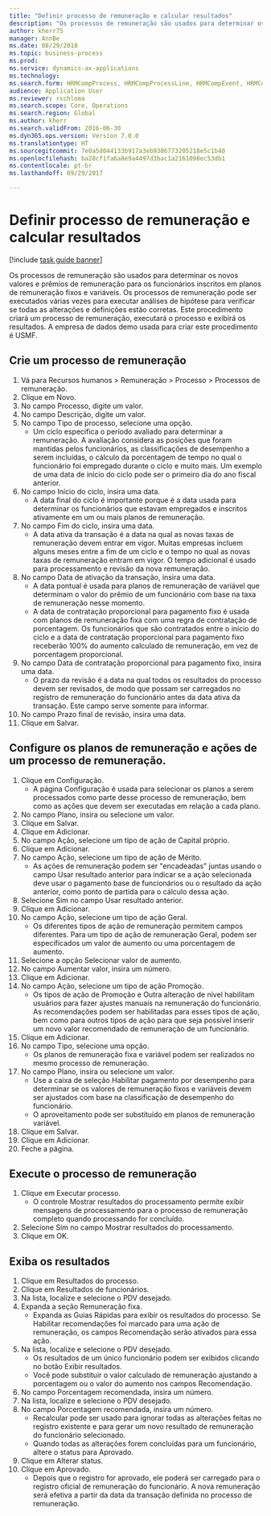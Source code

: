 ```yaml
--- 
title: "Definir processo de remuneração e calcular resultados"
description: "Os processos de remuneração são usados para determinar os novos valores e prêmios de remuneração para os funcionários inscritos em planos de remuneração fixos e variáveis."
author: kherr75
manager: AnnBe
ms.date: 08/29/2018
ms.topic: business-process
ms.prod: 
ms.service: dynamics-ax-applications
ms.technology: 
ms.search.form: HRMCompProcess, HRMCompProcessLine, HRMCompEvent, HRMCompEventEmpl
audience: Application User
ms.reviewer: rschloma
ms.search.scope: Core, Operations
ms.search.region: Global
ms.author: kherr
ms.search.validFrom: 2016-06-30
ms.dyn365.ops.version: Version 7.0.0
ms.translationtype: HT
ms.sourcegitcommit: 7e0a5d044133b917a3eb9386773205218e5c1b40
ms.openlocfilehash: ba28cf1fa6a8e9a4497d3bac1a2161098ec53db1
ms.contentlocale: pt-br
ms.lasthandoff: 09/29/2017

---
```

# <a name="define-compensation-process-and-calculate-results"></a>Definir processo de remuneração e calcular resultados

[!include [task guide banner](../../includes/task-guide-banner.md)]

Os processos de remuneração são usados para determinar os novos valores e prêmios de remuneração para os funcionários inscritos em planos de remuneração fixos e variáveis. Os processos de remuneração pode ser executados várias vezes para executar análises de hipótese para verificar se todas as alterações e definições estão corretas. Este procedimento criará um processo de remuneração, executará o processo e exibirá os resultados. A empresa de dados demo usada para criar este procedimento é USMF.


## <a name="create-a-compensation-process"></a>Crie um processo de remuneração
1. Vá para Recursos humanos > Remuneração > Processo > Processos de remuneração.
2. Clique em Novo.
3. No campo Processo, digite um valor.
4. No campo Descrição, digite um valor.
5. No campo Tipo de processo, selecione uma opção.
    * Um ciclo especifica o período avaliado para determinar a remuneração. A avaliação considera as posições que foram mantidas pelos funcionários, as classificações de desempenho a serem incluídas, o cálculo da porcentagem de tempo no qual o funcionário foi empregado durante o ciclo e muito mais. Um exemplo de uma data de início do ciclo pode ser o primeiro dia do ano fiscal anterior.  
6. No campo Início do ciclo, insira uma data.
    * A data final do ciclo é importante porque é a data usada para determinar os funcionários que estavam empregados e inscritos ativamente em um ou mais planos de remuneração.  
7. No campo Fim do ciclo, insira uma data.
    * A data ativa da transação é a data na qual as novas taxas de remuneração devem entrar em vigor. Muitas empresas incluem alguns meses entre a fim de um ciclo e o tempo no qual as novas taxas de remuneração entram em vigor. O tempo adicional é usado para processamento e revisão da nova remuneração.  
8. No campo Data de ativação da transação, insira uma data.
    * A data pontual é usada para planos de remuneração de variável que determinam o valor do prêmio de um funcionário com base na taxa de remuneração nesse momento.  
    * A data de contratação proporcional para pagamento fixo é usada com planos de remuneração fixa com uma regra de contratação de porcentagem.  Os funcionários que são contratados entre o início do ciclo e a data de contratação proporcional para pagamento fixo receberão 100% do aumento calculado de remuneração, em vez de porcentagem proporcional.  
9. No campo Data de contratação proporcional para pagamento fixo, insira uma data.
    * O prazo da revisão é a data na qual todos os resultados do processo devem ser revisados, de modo que possam ser carregados no registro de remuneração do funcionário antes da data ativa da transação. Este campo serve somente para informar.  
10. No campo Prazo final de revisão, insira uma data.
11. Clique em Salvar.

## <a name="setup-the-compensation-plans-and-actions-for-a-compensation-process"></a>Configure os planos de remuneração e ações de um processo de remuneração.
1. Clique em Configuração.
    * A página Configuração é usada para selecionar os planos a serem processados como parte desse processo de remuneração, bem como as ações que devem ser executadas em relação a cada plano.  
2. No campo Plano, insira ou selecione um valor.
3. Clique em Salvar.
4. Clique em Adicionar.
5. No campo Ação, selecione um tipo de ação de Capital próprio.
6. Clique em Adicionar.
7. No campo Ação, selecione um tipo de ação de Mérito.
    * As ações de remuneração podem ser "encadeadas" juntas usando o campo Usar resultado anterior para indicar se a ação selecionada deve usar o pagamento base de funcionários ou o resultado da ação anterior, como ponto de partida para o cálculo dessa ação.  
8. Selecione Sim no campo Usar resultado anterior.
9. Clique em Adicionar.
10. No campo Ação, selecione um tipo de ação Geral.
    * Os diferentes tipos de ação de remuneração permitem campos diferentes. Para um tipo de ação de remuneração Geral, podem ser especificados um valor de aumento ou uma porcentagem de aumento.  
11. Selecione a opção Selecionar valor de aumento.
12. No campo Aumentar valor, insira um número.
13. Clique em Adicionar.
14. No campo Ação, selecione um tipo de ação Promoção.
    * Os tipos de ação de Promoção e Outra alteração de nível habilitam usuários para fazer ajustes manuais na remuneração do funcionário. As recomendações podem ser habilitadas para esses tipos de ação, bem como para outros tipos de ação para que seja possível inserir um novo valor recomendado de remuneração de um funcionário.  
15. Clique em Adicionar.
16. No campo Tipo, selecione uma opção.
    * Os planos de remuneração fixa e variável podem ser realizados no mesmo processo de remuneração.  
17. No campo Plano, insira ou selecione um valor.
    * Use a caixa de seleção Habilitar pagamento por desempenho para determinar se os valores de remuneração fixos e variáveis devem ser ajustados com base na classificação de desempenho do funcionário.  
    * O aproveitamento pode ser substituído em planos de remuneração variável.  
18. Clique em Salvar.
19. Clique em Adicionar.
20. Feche a página.

## <a name="run-the-compensation-process"></a>Execute o processo de remuneração
1. Clique em Executar processo.
    * O controle Mostrar resultados do processamento permite exibir mensagens de processamento para o processo de remuneração completo quando processando for concluído.  
2. Selecione Sim no campo Mostrar resultados do processamento.
3. Clique em OK.

## <a name="view-the-results"></a>Exiba os resultados
1. Clique em Resultados do processo.
2. Clique em Resultados de funcionários.
3. Na lista, localize e selecione o PDV desejado.
4. Expanda a seção Remuneração fixa.
    * Expanda as Guias Rápidas para exibir os resultados do processo. Se Habilitar recomendações foi marcado para uma ação de remuneração, os campos Recomendação serão ativados para essa ação.  
5. Na lista, localize e selecione o PDV desejado.
    * Os resultados de um único funcionário podem ser exibidos clicando no botão Exibir resultados.  
    * Você pode substituir o valor calculado de remuneração ajustando a porcentagem ou o valor do aumento nos campos Recomendação.  
6. No campo Porcentagem recomendada, insira um número.
7. Na lista, localize e selecione o PDV desejado.
8. No campo Porcentagem recomendada, insira um número.
    * Recalcular pode ser usado para ignorar todas as alterações feitas no registro existente e para gerar um novo resultado de remuneração do funcionário selecionado.  
    * Quando todas as alterações forem concluídas para um funcionário, altere o status para Aprovado.  
9. Clique em Alterar status.
10. Clique em Aprovado.
    * Depois que o registro for aprovado, ele poderá ser carregado para o registro oficial de remuneração do funcionário. A nova remuneração será efetiva a partir da data da transação definida no processo de remuneração.  


